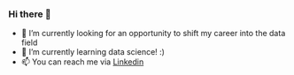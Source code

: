 ### Hi there 👋

- 🔭 I’m currently looking for an opportunity to shift my career into the data field
- 🌱 I’m currently learning data science! :)
- 📫 You can reach me via <a href="https://www.linkedin.com/in/chandira-irina-b60b301aa/"> Linkedin </a>

<!--
**chandirairina/chandirairina** is a ✨ _special_ ✨ repository because its `README.md` (this file) appears on your GitHub profile.
